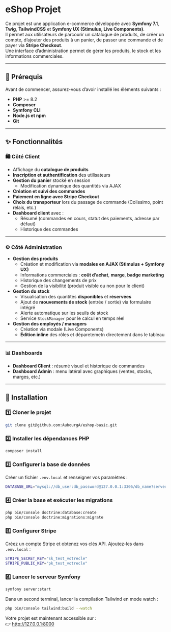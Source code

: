 # eShop Projet  

Ce projet est une application e-commerce développée avec **Symfony 7.1**, **Twig**, **TailwindCSS** et **Symfony UX (Stimulus, Live Components)**.  
Il permet aux utilisateurs de parcourir un catalogue de produits, de créer un compte, d’ajouter des produits à un panier, de passer une commande et de payer via **Stripe Checkout**.  
Une interface d’administration permet de gérer les produits, le stock et les informations commerciales.  

---

## 📌 Prérequis  

Avant de commencer, assurez-vous d’avoir installé les éléments suivants :  

- **PHP** >= 8.2  
- **Composer**  
- **Symfony CLI**  
- **Node.js et npm**  
- **Git**  

---

## ✨ Fonctionnalités  

### 🛍️ Côté Client  
- Affichage du **catalogue de produits**  
- **Inscription et authentification** des utilisateurs  
- **Gestion du panier** stocké en session  
  - Modification dynamique des quantités via AJAX  
- **Création et suivi des commandes**  
- **Paiement en ligne avec Stripe Checkout**  
- **Choix du transporteur** lors du passage de commande (Colissimo, point relais, etc.)  
- **Dashboard client** avec :  
  - Résumé (commandes en cours, statut des paiements, adresse par défaut)  
  - Historique des commandes  

---

### ⚙️ Côté Administration  
- **Gestion des produits**  
  - Création et modification via **modales en AJAX (Stimulus + Symfony UX)**  
  - Informations commerciales : **coût d’achat**, **marge**, **badge marketing**  
  - Historique des changements de prix  
  - Gestion de la visibilité (produit visible ou non pour le client)  
- **Gestion du stock**  
  - Visualisation des quantités **disponibles** et **réservées**  
  - Ajout de **mouvements de stock** (entrée / sortie) via formulaire intégré  
  - Alerte automatique sur les seuils de stock  
  - Service `StockManager` pour le calcul en temps réel  
- **Gestion des employés / managers**  
  - Création via modale (Live Components)  
  - **Édition inline** des rôles et déparetemetn directement dans le tableau  

---

### 📊 Dashboards  
- **Dashboard Client** : résumé visuel et historique de commandes  
- **Dashboard Admin** : menu latéral avec graphiques (ventes, stocks, marges, etc.)  

---

## 🚀 Installation  

### 1️⃣ Cloner le projet  
```sh
git clone git@github.com:AubourgA/eshop-basic.git
```

### 2️⃣ Installer les dépendances PHP  
```sh
composer install
```

### 3️⃣ Configurer la base de données  
Créer un fichier `.env.local` et renseigner vos paramètres :  

```sh
DATABASE_URL="mysql://db_user:db_password@127.0.0.1:3306/db_name?serverVersion=8.0"
```

### 4️⃣ Créer la base et exécuter les migrations  
```sh
php bin/console doctrine:database:create
php bin/console doctrine:migrations:migrate
```

### 5️⃣ Configurer Stripe  
Créez un compte Stripe et obtenez vos clés API. Ajoutez-les dans `.env.local` :  

```sh
STRIPE_SECRET_KEY="sk_test_votrecle"
STRIPE_PUBLIC_KEY="pk_test_votrecle"
```

### 6️⃣ Lancer le serveur Symfony  
```sh
symfony server:start
```

Dans un second terminal, lancer la compilation Tailwind en mode watch :  
```sh
php bin/console tailwind:build --watch
```

Votre projet est maintenant accessible sur :  
👉 http://127.0.0.1:8000  
